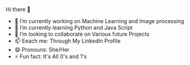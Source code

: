 Hi there 👋

- 🔭 I’m currently working on Machine Learning and Image processing 
- 🌱 I’m currently learning Python and Java Script
- 👯 I’m looking to collaborate on Various future Projects
- 📫 Eeach me: Through My LinkedIn Profile
- 😄 Pronouns: She/Her
- ⚡ Fun fact: It's All 0's and 1's

